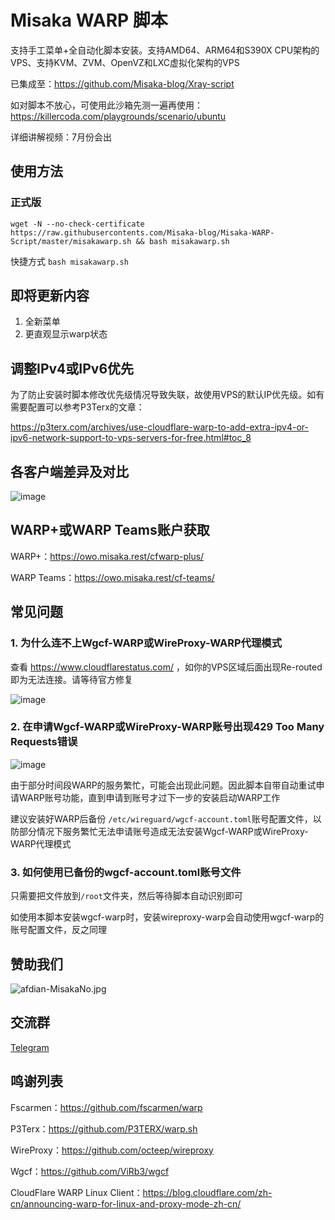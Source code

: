 # Misaka WARP 脚本

支持手工菜单+全自动化脚本安装。支持AMD64、ARM64和S390X CPU架构的VPS、支持KVM、ZVM、OpenVZ和LXC虚拟化架构的VPS

已集成至：https://github.com/Misaka-blog/Xray-script

如对脚本不放心，可使用此沙箱先测一遍再使用：https://killercoda.com/playgrounds/scenario/ubuntu

详细讲解视频：7月份会出

## 使用方法

### 正式版

```shell
wget -N --no-check-certificate https://raw.githubusercontents.com/Misaka-blog/Misaka-WARP-Script/master/misakawarp.sh && bash misakawarp.sh
```

快捷方式 `bash misakawarp.sh`

## 即将更新内容

1. 全新菜单
2. 更直观显示warp状态

## 调整IPv4或IPv6优先

为了防止安装时脚本修改优先级情况导致失联，故使用VPS的默认IP优先级。如有需要配置可以参考P3Terx的文章：

https://p3terx.com/archives/use-cloudflare-warp-to-add-extra-ipv4-or-ipv6-network-support-to-vps-servers-for-free.html#toc_8

## 各客户端差异及对比

![image](https://user-images.githubusercontent.com/96560028/160945334-9572ec6d-7b10-4081-a83a-2d1c475ea2e3.png)

## WARP+或WARP Teams账户获取

WARP+：https://owo.misaka.rest/cfwarp-plus/

WARP Teams：https://owo.misaka.rest/cf-teams/

## 常见问题

### 1. 为什么连不上Wgcf-WARP或WireProxy-WARP代理模式

查看 https://www.cloudflarestatus.com/ ，如你的VPS区域后面出现Re-routed即为无法连接。请等待官方修复

![image](https://user-images.githubusercontent.com/96560028/160244784-25c40a97-d398-4d4f-9deb-d82c5e9b69ef.png)

### 2. 在申请Wgcf-WARP或WireProxy-WARP账号出现429 Too Many Requests错误

![image](https://user-images.githubusercontent.com/96560028/163660825-bb989575-f165-4bd3-aa59-a8f747c4589e.png)

由于部分时间段WARP的服务繁忙，可能会出现此问题。因此脚本自带自动重试申请WARP账号功能，直到申请到账号才过下一步的安装启动WARP工作

建议安装好WARP后备份 `/etc/wireguard/wgcf-account.toml`账号配置文件，以防部分情况下服务繁忙无法申请账号造成无法安装Wgcf-WARP或WireProxy-WARP代理模式

### 3. 如何使用已备份的wgcf-account.toml账号文件

只需要把文件放到`/root`文件夹，然后等待脚本自动识别即可

如使用本脚本安装wgcf-warp时，安装wireproxy-warp会自动使用wgcf-warp的账号配置文件，反之同理

## 赞助我们

![afdian-MisakaNo.jpg](https://s2.loli.net/2021/12/25/SimocqwhVg89NQJ.jpg)

## 交流群
[Telegram](https://t.me/misakanetcn)

## 鸣谢列表

Fscarmen：https://github.com/fscarmen/warp

P3Terx：https://github.com/P3TERX/warp.sh

WireProxy：https://github.com/octeep/wireproxy

Wgcf：https://github.com/ViRb3/wgcf

CloudFlare WARP Linux Client：https://blog.cloudflare.com/zh-cn/announcing-warp-for-linux-and-proxy-mode-zh-cn/

